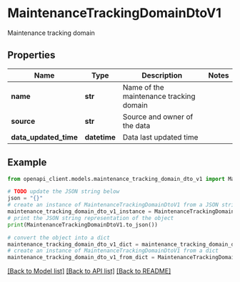 # MaintenanceTrackingDomainDtoV1

Maintenance tracking domain

## Properties

Name | Type | Description | Notes
------------ | ------------- | ------------- | -------------
**name** | **str** | Name of the maintenance tracking domain | 
**source** | **str** | Source and owner of the data | 
**data_updated_time** | **datetime** | Data last updated time | 

## Example

```python
from openapi_client.models.maintenance_tracking_domain_dto_v1 import MaintenanceTrackingDomainDtoV1

# TODO update the JSON string below
json = "{}"
# create an instance of MaintenanceTrackingDomainDtoV1 from a JSON string
maintenance_tracking_domain_dto_v1_instance = MaintenanceTrackingDomainDtoV1.from_json(json)
# print the JSON string representation of the object
print(MaintenanceTrackingDomainDtoV1.to_json())

# convert the object into a dict
maintenance_tracking_domain_dto_v1_dict = maintenance_tracking_domain_dto_v1_instance.to_dict()
# create an instance of MaintenanceTrackingDomainDtoV1 from a dict
maintenance_tracking_domain_dto_v1_from_dict = MaintenanceTrackingDomainDtoV1.from_dict(maintenance_tracking_domain_dto_v1_dict)
```
[[Back to Model list]](../README.md#documentation-for-models) [[Back to API list]](../README.md#documentation-for-api-endpoints) [[Back to README]](../README.md)


